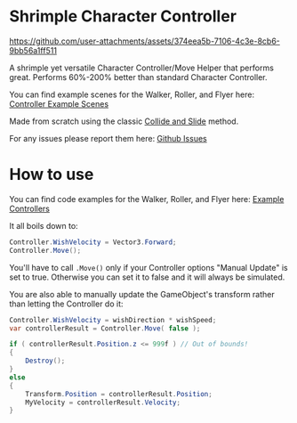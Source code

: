 # Shrimple Character Controller

https://github.com/user-attachments/assets/374eea5b-7106-4c3e-8cb6-9bb56a1ff511

A shrimple yet versatile Character Controller/Move Helper that performs great.
Performs 60%-200% better than standard Character Controller.


You can find example scenes for the Walker, Roller, and Flyer here: [Controller Example Scenes](https://github.com/Small-Fish-Dev/shrimple_character_controller/tree/main/Assets/scenes)

Made from scratch using the classic [Collide and Slide](https://www.peroxide.dk/papers/collision/collision.pdf) method.

For any issues please report them here: [Github Issues](https://github.com/Small-Fish-Dev/shrimple_character_controller/issues)

# How to use
You can find code examples for the Walker, Roller, and Flyer here: [Example Controllers](https://github.com/Small-Fish-Dev/shrimple_character_controller/tree/main/code/Examples)

It all boils down to:

```csharp
Controller.WishVelocity = Vector3.Forward;
Controller.Move();
```

You'll have to call `.Move()` only if your Controller options "Manual Update" is set to true. Otherwise you can set it to false and it will always be simulated.

You are also able to manually update the GameObject's transform rather than letting the Controller do it:
```csharp
Controller.WishVelocity = wishDirection * wishSpeed;
var controllerResult = Controller.Move( false );

if ( controllerResult.Position.z <= 999f ) // Out of bounds!
{
    Destroy();
}
else
{
    Transform.Position = controllerResult.Position;
    MyVelocity = controllerResult.Velocity;
}
```
